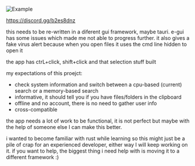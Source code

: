 ![Example](https://i.imgur.com/KqB1SsL.png)

https://discord.gg/b2es8dnz

this needs to be re-written in a diferent gui framework, maybe tauri.
e-gui has some issues which made me not able to progress further.
it also gives a fake virus alert because when you open files it uses the cmd line hidden to open it

the app has ctrL+click, shift+click and that selection stuff built

my expectations of this proejct:
- check system information and switch between a cpu-based (current) search or a memory-based search
- informative, it should tell you if you have files/folders in the clipboard
- offline and no account, there is no need to gather user info
- cross-compatible

the app needs a lot of work to be functional, it is not perfect but maybe with the help of someone else I can make this better.

i wanted to become familiar with rust while learning so this might just be a pile of crap for an experienced developer, either way I will keep working on it.
if you want to help, the biggest thing i need help with is moving it to a different framework :)  


